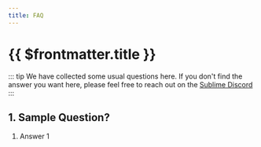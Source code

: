 ```yaml
---
title: FAQ
---
```


# {{ $frontmatter.title }}

::: tip
We have collected some usual questions here. 
If you don't find the answer you want here, 
please feel free to reach out on the [Sublime Discord][]
:::

[Sublime Discord]: https://discord.gg/D43Pecu

## 1. Sample Question?

1. Answer 1

